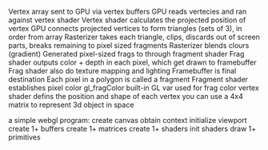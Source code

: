 Vertex array sent to GPU via vertex buffers
GPU reads vertecies and ran against vertex shader
Vertex shader calculates the projected position of vertex
GPU connects projected vertices to form triangles (sets of 3), in order from array
Rasterizer takes each triangle, clips, discards out of screen parts, breaks remaining to pixel sized fragments
Rasterizer blends clours (gradient)
Generated pixel-sized frags to through fragment shader
Frag shader outputs color + depth in each pixel, which get drawn to framebuffer
Frag shader also do texture mapping and lighting
Framebuffer is final destination
Each pixel in a polygon is called a fragment
Fragment shader establishes pixel color
gl_fragColor built-in GL var used for frag color
vertex shader defins the position and shape of each vertex
you can use a 4x4 matrix to represent 3d object in space



a simple webgl program:
create canvas
obtain context
initialize viewport
create 1+ buffers
create 1+ matrices
create 1+ shaders
init shaders
draw 1+ primitives
